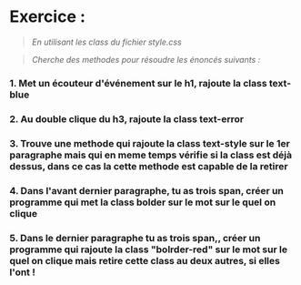 # Exercice :
>*En utilisant les class du fichier style.css*

>*Cherche des methodes pour résoudre les énoncés suivants :*

### 1. Met un écouteur d'événement sur le h1, rajoute la class text-blue
### 2. Au double clique du h3, rajoute la class text-error
### 3. Trouve une methode qui rajoute la class text-style sur le 1er paragraphe mais qui en meme temps vérifie si la class est déjà dessus, dans ce cas la cette methode est capable de la retirer 
### 4. Dans l'avant dernier paragraphe, tu as trois span, créer un programme qui met la class bolder sur le mot sur le quel on clique 
### 5. Dans le dernier paragraphe tu as trois span,, créer un programme qui rajoute la class "bolrder-red" sur le mot sur le quel on clique mais retire cette class au deux autres, si elles l'ont !